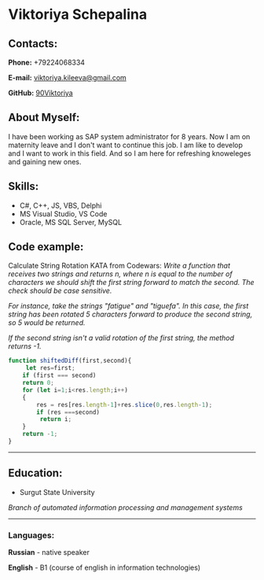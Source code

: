# Viktoriya Schepalina



## Contacts:

**Phone:** +79224068334

**E-mail:** viktoriya.kileeva@gmail.com

**GitHub:** [90Viktoriya](https://github.com/90Viktoriya)


## About Myself:
I have been working as SAP system administrator for 8 years.  Now I am on maternity leave and I don't want to continue this job. I am like to develop and I want to work in this field. And so I am here for refreshing knoweleges and gaining new ones.


## Skills:
* C#, C++, JS, VBS, Delphi
* MS Visual Studio, VS Code
* Oracle, MS SQL Server, MySQL
## Code example:
Calculate String Rotation KATA from Codewars:
*Write a function that receives two strings and returns n, where n is equal to the number of characters we should shift the first string forward to match the second. The check should be case sensitive.*

*For instance, take the strings "fatigue" and "tiguefa". In this case, the first string has been rotated 5 characters forward to produce the second string, so 5 would be returned.*

*If the second string isn't a valid rotation of the first string, the method returns -1.*

```javascript
function shiftedDiff(first,second){
     let res=first;
    if (first === second)
    return 0;
    for (let i=1;i<res.length;i++)
    {
        res = res[res.length-1]+res.slice(0,res.length-1);
        if (res ===second)
         return i;
    }
    return -1;
}
```
---

## Education:

* Surgut State University

*Branch of automated information processing and management systems*

---

### Languages:
**Russian** - native speaker

**English** - B1 (course of english in information technologies)



